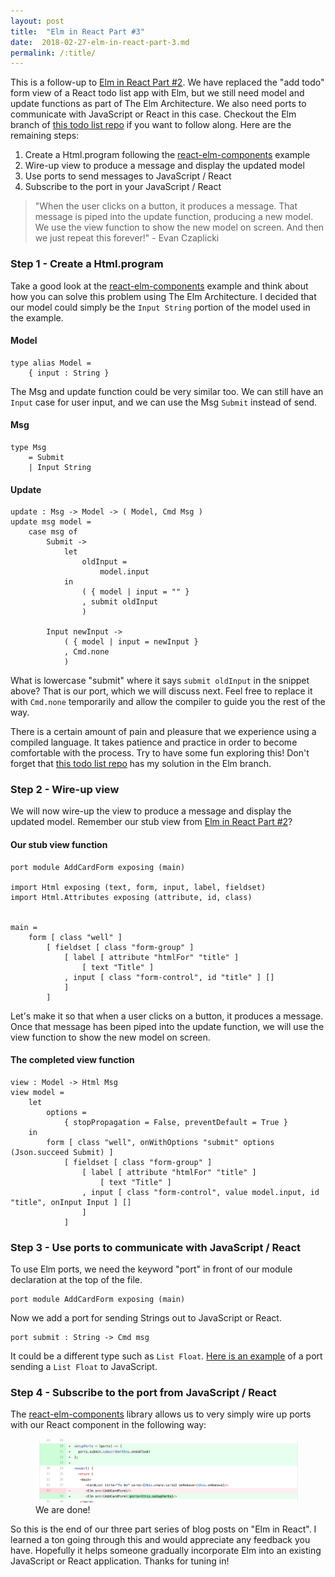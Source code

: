 ```yaml
---
layout: post
title:  "Elm in React Part #3"
date:  2018-02-27-elm-in-react-part-3.md
permalink: /:title/
---
```


This is a follow-up to [Elm in React Part #2](http://www.seanhelvey.com/elm-in-react-part-2/). We have replaced the "add todo" form view of a React todo list app with Elm, but we still need model and update functions as part of The Elm Architecture. We also need ports to communicate with JavaScript or React in this case. Checkout the Elm branch of [this todo list repo](https://github.com/seanhelvey/react-intro-exercise) if you want to follow along. Here are the remaining steps:

1. Create a Html.program following the [react-elm-components](https://github.com/evancz/react-elm-components/blob/master/example/Chat.elm) example
2. Wire-up view to produce a message and display the updated model
3. Use ports to send messages to JavaScript / React
4. Subscribe to the port in your JavaScript / React

> "When the user clicks on a button, it produces a message. That message is piped into the update function, producing a new model. We use the view function to show the new model on screen. And then we just repeat this forever!" - Evan Czaplicki

### Step 1 -  Create a Html.program
Take a good look at the [react-elm-components](https://github.com/evancz/react-elm-components/blob/master/example/Chat.elm) example and think about how you can solve this problem using The Elm Architecture. I decided that our model could simply be the `Input String` portion of the model used in the example.

#### Model
```
type alias Model =
    { input : String }
```

The Msg and update function could be very similar too. We can still have an `Input` case for user input, and we can use the Msg `Submit` instead of send.

#### Msg
```
type Msg
    = Submit
    | Input String
```

#### Update
```
update : Msg -> Model -> ( Model, Cmd Msg )
update msg model =
    case msg of
        Submit ->
            let
                oldInput =
                    model.input
            in
                ( { model | input = "" }
                , submit oldInput
                )

        Input newInput ->
            ( { model | input = newInput }
            , Cmd.none
            )
```

What is lowercase "submit" where it says `submit oldInput` in the snippet above? That is our port, which we will discuss next. Feel free to replace it with `Cmd.none` temporarily and allow the compiler to guide you the rest of the way.

There is a certain amount of pain and pleasure that we experience using a compiled language. It takes patience and practice in order to become comfortable with the process. Try to have some fun exploring this! Don't forget that [this todo list repo](https://github.com/seanhelvey/react-intro-exercise) has my solution in the Elm branch.

### Step 2 - Wire-up view
We will now wire-up the view to produce a message and display the updated model. Remember our stub view from [Elm in React Part #2](http://www.seanhelvey.com/elm-in-react-part-2/)?

#### Our stub view function
```
port module AddCardForm exposing (main)

import Html exposing (text, form, input, label, fieldset)
import Html.Attributes exposing (attribute, id, class)


main =
    form [ class "well" ]
        [ fieldset [ class "form-group" ]
            [ label [ attribute "htmlFor" "title" ]
                [ text "Title" ]
            , input [ class "form-control", id "title" ] []
            ]
        ]

```

Let's make it so that when a user clicks on a button, it produces a message. Once that message has been piped into the update function, we will use the view function to show the new model on screen.

#### The completed view function
```
view : Model -> Html Msg
view model =
    let
        options =
            { stopPropagation = False, preventDefault = True }
    in
        form [ class "well", onWithOptions "submit" options (Json.succeed Submit) ]
            [ fieldset [ class "form-group" ]
                [ label [ attribute "htmlFor" "title" ]
                    [ text "Title" ]
                , input [ class "form-control", value model.input, id "title", onInput Input ] []
                ]
            ]

```

### Step 3 - Use ports to communicate with JavaScript / React
To use Elm ports, we need the keyword "port" in front of our module declaration at the top of the file.

```
port module AddCardForm exposing (main)
```

Now we add a port for sending Strings out to JavaScript or React.

```
port submit : String -> Cmd msg
```

It could be a different type such as `List Float`. [Here is an example](https://github.com/seanhelvey/valunicorn/blob/master/src/Calculator.elm) of a port sending a `List Float` to JavaScript.

### Step 4 - Subscribe to the port from JavaScript / React
The [react-elm-components](https://github.com/evancz/react-elm-components/blob/master/example/Chat.elm) library allows us to very simply wire up ports with our React component in the following way:

<div class="sean-blog-image">
  <figure>
    <a href="/assets/images/seanhelvey/2018/addPortsReact.png" target="_blank"><img alt="addPortsReact" class=" lazyloaded" src="/assets/images/seanhelvey/2018/addPortsReact.png">
    </a>
  <figcaption>
    We are done!
  </figcaption>
  </figure>
</div>

So this is the end of our three part series of blog posts on "Elm in React". I learned a ton going through this and would appreciate any feedback you have. Hopefully it helps someone gradually incorporate Elm into an existing JavaScript or React application. Thanks for tuning in!
